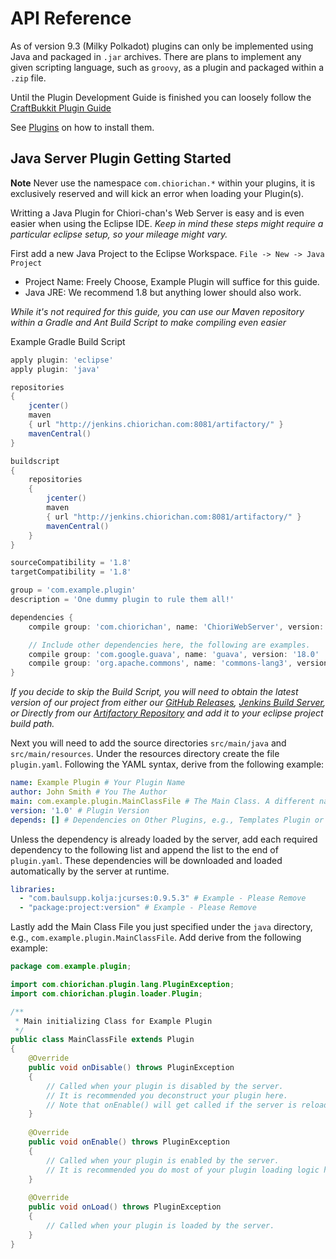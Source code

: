 # API Reference

As of version 9.3 (Milky Polkadot) plugins can only be implemented using Java and packaged in `.jar` archives. There are plans to implement any given scripting language, such as `groovy`, as a plugin and packaged within a `.zip` file.

Until the Plugin Development Guide is finished you can loosely follow the [CraftBukkit Plugin Guide](https://forums.bukkit.org/threads/basic-bukkit-plugin-tutorial.1339/)

See [Plugins](../README.md) on how to install them.

## Java Server Plugin Getting Started

**Note** Never use the namespace `com.chiorichan.*` within your plugins, it is exclusively reserved and will kick an error when loading your Plugin(s).

Writting a Java Plugin for Chiori-chan's Web Server is easy and is even easier when using the Eclipse IDE. *Keep in mind these steps might require a particular eclipse setup, so your mileage might vary.*

First add a new Java Project to the Eclipse Workspace. `File -> New -> Java Project`
* Project Name: Freely Choose, Example Plugin will suffice for this guide.
* Java JRE: We recommend 1.8 but anything lower should also work.

*While it's not required for this guide, you can use our Maven repository within a Gradle and Ant Build Script to make compiling even easier*

Example Gradle Build Script
```gradle
apply plugin: 'eclipse'
apply plugin: 'java'

repositories
{
	jcenter()
	maven
	{ url "http://jenkins.chiorichan.com:8081/artifactory/" }
	mavenCentral()
}

buildscript
{
	repositories
	{
		jcenter()
		maven
		{ url "http://jenkins.chiorichan.com:8081/artifactory/" }
		mavenCentral()
	}
}

sourceCompatibility = '1.8'
targetCompatibility = '1.8'

group = 'com.example.plugin'
description = 'One dummy plugin to rule them all!'

dependencies {
    compile group: 'com.chiorichan', name: 'ChioriWebServer', version: '9.3.6-d2f5ed3-travis-185'

    // Include other dependencies here, the following are examples.
	compile group: 'com.google.guava', name: 'guava', version: '18.0'
	compile group: 'org.apache.commons', name: 'commons-lang3', version: '3.3.2'
}
```

*If you decide to skip the Build Script, you will need to obtain the latest version of our project from either our [GitHub Releases](https://github.com/ChioriGreene/ChioriWebServer/releases), [Jenkins Build Server](http://jenkins.chiorichan.com/job/ChioriWebServer/), or Directly from our [Artifactory Repository](http://jenkins.chiorichan.com:8081/artifactory/snapshots-maven/com/chiorichan/ChioriWebServer/) and add it to your eclipse project build path.*

Next you will need to add the source directories `src/main/java` and `src/main/resources`. Under the resources directory create the file `plugin.yaml`. Following the YAML syntax, derive from the following example:
```yaml
name: Example Plugin # Your Plugin Name
author: John Smith # You The Author
main: com.example.plugin.MainClassFile # The Main Class. A different name is recommended.
version: '1.0' # Plugin Version
depends: [] # Dependencies on Other Plugins, e.g., Templates Plugin or Dropbox Plugin
```

Unless the dependency is already loaded by the server, add each required dependency to the following list and append the list to the end of `plugin.yaml`. These dependencies will be downloaded and loaded automatically by the server at runtime.

```yaml
libraries:
  - "com.baulsupp.kolja:jcurses:0.9.5.3" # Example - Please Remove
  - "package:project:version" # Example - Please Remove
```

Lastly add the Main Class File you just specified under the `java` directory, e.g., `com.example.plugin.MainClassFile`. Add derive from the following example:
```java
package com.example.plugin;

import com.chiorichan.plugin.lang.PluginException;
import com.chiorichan.plugin.loader.Plugin;

/**
 * Main initializing Class for Example Plugin
 */
public class MainClassFile extends Plugin
{
	@Override
	public void onDisable() throws PluginException
	{
		// Called when your plugin is disabled by the server.
		// It is recommended you deconstruct your plugin here.
		// Note that onEnable() will get called if the server is reloading.
	}
	
	@Override
	public void onEnable() throws PluginException
	{
		// Called when your plugin is enabled by the server.
		// It is recommended you do most of your plugin loading logic here.
	}
	
	@Override
	public void onLoad() throws PluginException
	{
		// Called when your plugin is loaded by the server.
	}
}
```